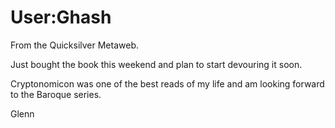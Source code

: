 
# User:Ghash

From the Quicksilver Metaweb.

Just bought the book this weekend and plan to start devouring it soon. 

Cryptonomicon was one of the best reads of my life and am looking forward to the Baroque series.

Glenn
